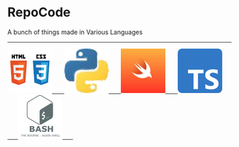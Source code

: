 # RepoCode
A bunch of things made in Various Languages

---

  <a href="https://github.com/XAzure16/RepoCode/tree/main/HTML-%20CSS">
    <img src="./HTML-CSS.png" alt="" width=100 height=100> &nbsp;&nbsp;&nbsp;&nbsp;&nbsp;
  </a> 

  <a href="https://github.com/XAzure16/RepoCode/tree/main/Python">
    <img src="./Python.png" alt="" width=100 height=100> &nbsp;&nbsp;&nbsp;&nbsp;&nbsp;
  </a>

  <a href="https://github.com/XAzure16/RepoCode/tree/main/Swift">
    <img src="./Swift.jpg" alt="" width=100 height=100> &nbsp;&nbsp;&nbsp;&nbsp;&nbsp;
  </a>

  <a href="https://github.com/XAzure16/RepoCode/tree/main/TypeScript">
    <img src="./Typescript.png" alt="" width=100 height=100> &nbsp;&nbsp;&nbsp;&nbsp;&nbsp;
  </a>

  <a href="https://github.com/XAzure16/RepoCode/tree/main/Bash">
    <img src="./Bash.png" alt="" width=100 height=100> &nbsp;&nbsp;&nbsp;&nbsp;&nbsp;
  </a>
